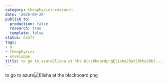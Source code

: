 ```yaml
---
category: theophysics-research
date: '2025-09-28'
publish_to:
  production: false
  research: true
  template: false
status: draft
tags:
- o
- theophysics
- enveloppe
title: to go to azureElisha at the blackboardpngElisha20at20the20bl...
---
```

   
to go to azure![Elisha at the blackboard.png](Elisha%20at%20the%20blackboard.png)